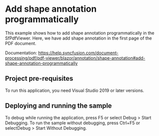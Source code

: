 # Add shape annotation programmatically
This example shows how to add shape annotation programmatically in the SfPdfViewer. Here, we have add shape annotation in the first page of the PDF document.

Documentation: https://help.syncfusion.com/document-processing/pdf/pdf-viewer/blazor/annotation/shape-annotation#add-shape-annotation-programmatically

## Project pre-requisites
To run this application, you need Visual Studio 2019 or later versions.

## Deploying and running the sample
To debug while running the application, press F5 or select Debug > Start Debugging. To run the sample without debugging, press Ctrl+F5 or selectDebug > Start Without Debugging.